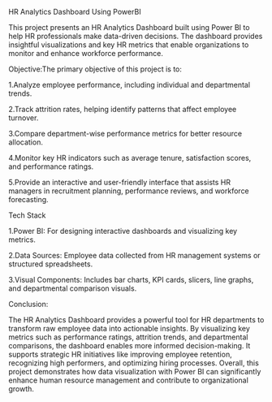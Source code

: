 HR Analytics Dashboard Using PowerBI

This project presents an HR Analytics Dashboard built using Power BI to help HR professionals make data-driven decisions. The dashboard provides insightful visualizations and key HR metrics that enable organizations to monitor and enhance workforce performance.

Objective:The primary objective of this project is to:

1.Analyze employee performance, including individual and departmental trends.

2.Track attrition rates, helping identify patterns that affect employee turnover.

3.Compare department-wise performance metrics for better resource allocation.

4.Monitor key HR indicators such as average tenure, satisfaction scores, and performance ratings.

5.Provide an interactive and user-friendly interface that assists HR managers in recruitment planning, performance reviews, and workforce forecasting.

Tech Stack

1.Power BI: For designing interactive dashboards and visualizing key metrics.

2.Data Sources: Employee data collected from HR management systems or structured spreadsheets.

3.Visual Components: Includes bar charts, KPI cards, slicers, line graphs, and departmental comparison visuals.

Conclusion:

The HR Analytics Dashboard provides a powerful tool for HR departments to transform raw employee data into actionable insights. By visualizing key metrics such as performance ratings, attrition trends, and departmental comparisons, the dashboard enables more informed decision-making. It supports strategic HR initiatives like improving employee retention, recognizing high performers, and optimizing hiring processes. Overall, this project demonstrates how data visualization with Power BI can significantly enhance human resource management and contribute to organizational growth.
